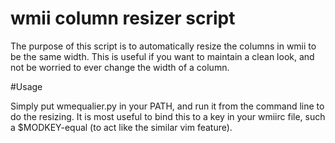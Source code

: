 # wmii column resizer script

The purpose of this script is to automatically resize the columns in wmii to 
be the same width. This is useful if you want to maintain a clean look, and
not be worried to ever change the width of a column. 

#Usage

Simply put wmequalier.py in your PATH, and run it from the command line to do
the resizing. It is most useful to bind this to a key in your wmiirc file, such
a $MODKEY-equal (to act like the similar vim feature). 
